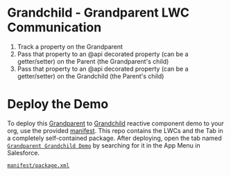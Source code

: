 # Grandchild - Grandparent LWC Communication

1. Track a property on the Grandparent
2. Pass that property to an @api decorated property (can be a getter/setter) on the Parent (the Grandparent's child)
3. Pass that property to an @api decorated property (can be a getter/setter) on the Grandchild (the Parent's child)

# Deploy the Demo

To deploy this [Grandparent](force-app/main/default/lwc/grandparent) to [Grandchild](force-app/main/default/lwc/grandchild) reactive component demo to your org, use the provided [manifest](/manifest/package.xml). This repo contains the LWCs and the Tab in a completely self-contained package. After deploying, open the tab named [`Grandparent Grandchild Demo`](force-app/main/default/tabs/Grandparent_Grandchild_Demo.tab-meta.xml) by searching for it in the App Menu in Salesforce.

[`manifest/package.xml`](/manifest/package.xml)
